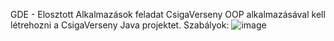 GDE - Elosztott Alkalmazások feladat
CsigaVerseny
OOP alkalmazásával kell létrehozni a CsigaVerseny Java projektet.
Szabályok:
![image](https://github.com/vekonyat/Csigaverseny/assets/59034700/4fd83980-b224-44fd-9538-a790a69e9d03)
